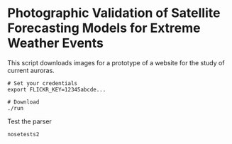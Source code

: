 Photographic Validation of Satellite Forecasting Models for Extreme Weather Events
===
This script downloads images for a prototype of a website for the study of
current auroras.

    # Set your credentials
    export FLICKR_KEY=12345abcde...

    # Download
    ./run

Test the parser

    nosetests2
